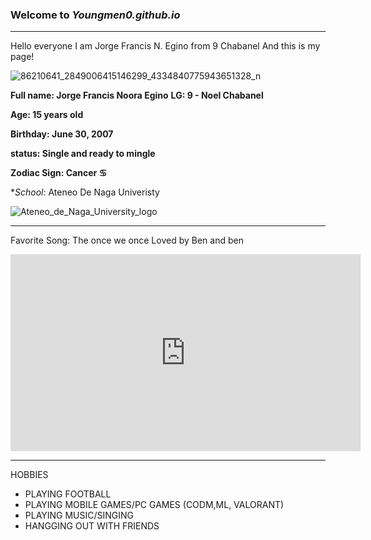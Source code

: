 
### Welcome to *Youngmen0.github.io* 
--------------
Hello everyone I am Jorge Francis N. Egino from 9 Chabanel And this is my page!




![86210641_2849006415146299_4334840775943651328_n](https://user-images.githubusercontent.com/118236253/203199472-04cd1e3f-f74d-4ab5-9784-2bb5cf1a97b7.jpg)

**Full name: Jorge Francis Noora Egino**
**LG: 9 - Noel Chabanel**

**Age: 15 years old**

**Birthday: June 30, 2007**

**status: Single and ready to mingle**

**Zodiac Sign: Cancer ♋**





**School*: Ateneo De Naga Univeristy


![Ateneo_de_Naga_University_logo](https://user-images.githubusercontent.com/118236253/203206455-ddacb7b4-7ea6-4d2f-9cfc-627c2732795e.png)


----------------------
Favorite Song: The once we once Loved by Ben and ben

<iframe width="560" height="315" src="https://www.youtube.com/embed/xifzlRqt0qo" title="YouTube video player" frameborder="0" allow="accelerometer; autoplay; clipboard-write; encrypted-media; gyroscope; picture-in-picture" allowfullscreen></iframe>

-----------------------------------

HOBBIES
- PLAYING FOOTBALL
- PLAYING MOBILE GAMES/PC GAMES (CODM,ML, VALORANT)
- PLAYING MUSIC/SINGING
- HANGGING OUT WITH FRIENDS

